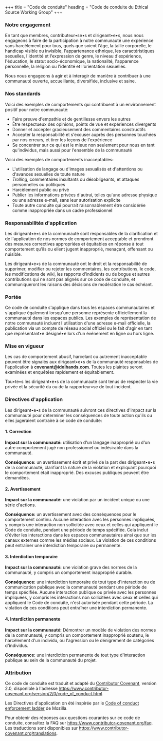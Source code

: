 +++
title = "Code de conduite"
heading = "Code de conduite du Ethical Source Working Group"
+++

### Notre engagement

En tant que membres, contributeur•se•s et dirigeant•e•s, nous nous engageons à faire de la participation à notre communauté une expérience sans harcèlement pour tous, quels que soient l'âge, la taille corporelle, le handicap visible ou invisible, l'appartenance ethnique, les caractéristiques sexuelles, l'identité et l'expression de genre, le niveau d'expérience, l'éducation, le statut socio-économique, la nationalité, l'apparence personnelle, la religion ou l'identité et l'orientation sexuelles.

Nous nous engageons à agir et à interagir de manière à contribuer à une communauté ouverte, accueillante, diversifiée, inclusive et saine.

### Nos standards

Voici des exemples de comportements qui contribuent à un environnement positif pour notre communauté:

* Faire preuve d'empathie et de gentillesse envers les autres
* Être respectueux des opinions, points de vue et expériences divergents
* Donner et accepter gracieusement des commentaires constructifs
* Accepter la responsabilité et s'excuser auprès des personnes touchées par nos erreurs, et tirer les leçons de l'expérience
* Se concentrer sur ce qui est le mieux non seulement pour nous en tant qu'individus, mais aussi pour l'ensemble de la communauté

Voici des exemples de comportements inacceptables:

* L'utilisation de langage ou d'images sexualisés et d'attentions ou d'avances sexuelles de toute nature
* _Trolling_, commentaires insultants ou désobligeants, et attaques personnelles ou politiques
* Harcèlement public ou privé
* Publier les informations privées d'autrui, telles qu'une adresse physique ou une adresse e-mail, sans leur autorisation explicite
* Toute autre conduite qui pourrait raisonnablement être considérée comme inappropriée dans un cadre professionnel

### Responsabilités d'application

Les dirigeant•e•s de la communauté sont responsables de la clarification et de l'application de nos normes de comportement acceptable et prendront des mesures correctives appropriées et équitables en réponse à tout comportement qu'ils ou ellent jugent inapproprié, menaçant, offensant ou nuisible.

Les dirigeant•e•s de la communauté ont le droit et la responsabilité de supprimer, modifier ou rejeter les commentaires, les contributions, le code, les modifications de wiki, les rapports d'indidents ou de bogue et autres contributions qui ne sont pas alignés sur ce code de conduite, et communiqueront les raisons des décisions de modération le cas échéant.

### Portée

Ce code de conduite s'applique dans tous les espaces communautaires et s'applique également lorsqu'une personne représente officiellement la communauté dans les espaces publics. Les exemples de représentation de notre communauté incluent l'utilisation d'une adresse e-mail officielle, la publication via un compte de réseau social officiel ou le fait d'agir en tant que représentant•e désigné•e lors d'un événement en ligne ou hors ligne.

### Mise en vigueur

Les cas de comportement abusif, harcelant ou autrement inacceptable peuvent être signalés aux dirigeant•e•s de la communauté responsables de l'application à <b>covenant@idolhands.com</b>. Toutes les plaintes seront examinées et enquêtées rapidement et équitablement.

Tou•te•s les dirigeant•e•s de la communauté sont tenus de respecter la vie privée et la sécurité du ou de la rapporteur•se de tout incident.

### Directives d'application

Les dirigeant•e•s de la communauté suivront ces directives d'impact sur la communauté pour déterminer les conséquences de toute action qu'ils ou elles jugeraient contraire à ce code de conduite:

#### 1. Correction

**Impact sur la communauté:** utilisation d'un langage inapproprié ou d'un autre comportement jugé non professionnel ou indésirable dans la communauté.

**Conséquence:** un avertissement écrit et privé de la part des dirigeant•e•s de la communauté, clarifiant la nature de la violation et expliquant pourquoi le comportement était inapproprié. Des excuses publiques peuvent être demandées.

#### 2. Avertissement

**Impact sur la communauté:** une violation par un incident unique ou une série d'actions.

**Conséquence:** un avertissement avec des conséquences pour le comportement continu. Aucune interaction avec les personnes impliquées, y compris une interaction non sollicitée avec ceux et celles qui appliquent le Code de conduite, pendant une période de temps spécifiée. Cela inclut d'éviter les interactions dans les espaces communautaires ainsi que sur les canaux externes comme les médias sociaux. La violation de ces conditions peut entraîner une interdiction temporaire ou permanente.

#### 3. Interdiction temporaire

**Impact sur la communauté:** une violation grave des normes de la communauté, y compris un comportement inapproprié durable.

**Conséquence:** une interdiction temporaire de tout type d'interaction ou de communication publique avec la communauté pendant une période de temps spécifiée. Aucune interaction publique ou privée avec les personnes impliquées, y compris les interactions non sollicitées avec ceux et celles qui appliquent le Code de conduite, n'est autorisée pendant cette période. La violation de ces conditions peut entraîner une interdiction permanente.

#### 4. Interdiction permanente

**Impact sur la communauté:** Démontrer un modèle de violation des normes de la communauté, y compris un comportement inapproprié soutenu, le harcèlement d'un individu, ou l'agression ou le dénigrement de catégories d'individus.

**Conséquence:** une interdiction permanente de tout type d'interaction publique au sein de la communauté du projet.

### Attribution

Ce code de conduite est traduit et adapté du [Contributor Covenant](ttps://www.contributor-covenant.org), version 2.0, disponible à l'adresse https://www.contributor-covenant.org/version/2/0/code_of_conduct.html.

Les Directives d'application on été inspirée par le [Code of conduct enforcement ladder](https://github.com/mozilla/diversity) de Mozilla.

Pour obtenir des réponses aux questions courantes sur ce code de conduite, consultez la FAQ sur https://www.contributor-covenant.org/faq. Les traductions sont disponibles sur https://www.contributor-covenant.org/translations.
